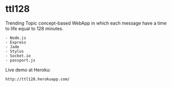 # ttl128

Trending Topic concept-based WebApp in which each message have a time to life equal to 128 minutes.

    - Node.js
    - Express
    - Jade
    - Stylus
    - Socket.io
    - passport.js

Live demo at Heroku:

    http://ttl128.herokuapp.com/
